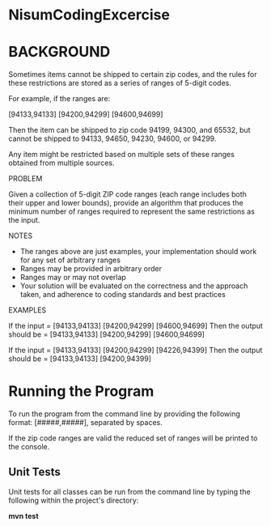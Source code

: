 # NisumCodingExcercise

<h1>BACKGROUND</h1>

Sometimes items cannot be shipped to certain zip codes, and the rules for these restrictions are stored as a series of ranges of 5-digit codes. 

For example, if the ranges are:

[94133,94133] [94200,94299] [94600,94699]

Then the item can be shipped to zip code 94199, 94300, and 65532, but cannot be shipped to 94133, 94650, 94230, 94600, or 94299.

Any item might be restricted based on multiple sets of these ranges obtained from multiple sources.

PROBLEM

Given a collection of 5-digit ZIP code ranges (each range includes both their upper and lower bounds), provide an algorithm that produces the minimum number of ranges required to represent the same restrictions as the input. 

NOTES

- The ranges above are just examples, your implementation should work for any set of arbitrary ranges
- Ranges may be provided in arbitrary order
- Ranges may or may not overlap
- Your solution will be evaluated on the correctness and the approach taken, and adherence to coding standards and best practices

EXAMPLES

If the input = [94133,94133] [94200,94299] [94600,94699]
Then the output should be = [94133,94133] [94200,94299] [94600,94699]

If the input = [94133,94133] [94200,94299] [94226,94399]
Then the output should be = [94133,94133] [94200,94399]

<h1>Running the Program</h1>
<p>To run the program from the command line by providing the  following format: [#####,#####], separated by spaces.</p> 
<p>If the zip code ranges are valid the reduced set of ranges will be printed to the console.</p>

<h2>Unit Tests</h2>
<p>Unit tests for all classes can be run from the command line by typing the following within the project's directory:</p>
<p><strong>mvn test</strong></p>


